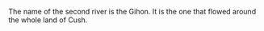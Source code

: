 The name of the second river is the Gihon. It is the one that flowed around the whole land of Cush.
